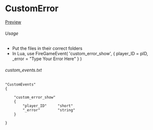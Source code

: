 # CustomError

[Preview](http://puu.sh/b6gXN/112b20d2ac.webm)

###### Usage

* Put the files in their correct folders
* In Lua, use FireGameEvent( 'custom_error_show', { player_ID = pID, _error = "Type Your Error Here" } )

###### custom_events.txt

```
"CustomEvents"
{
	
	"custom_error_show"
	{
		"player_ID"		"short"
		"_error"		"string"
	}
	
}
```


